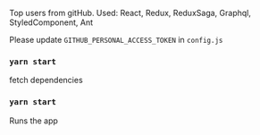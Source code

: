 Top users from gitHub. Used: React, Redux, ReduxSaga, Graphql, StyledComponent, Ant 

Please update ```GITHUB_PERSONAL_ACCESS_TOKEN``` in ```config.js```

### `yarn start`

fetch dependencies

### `yarn start`

Runs the app